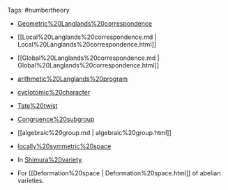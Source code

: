 












Tags: \#numbertheory

-   [Geometric%20Langlands%20correspondence](Geometric%20Langlands%20correspondence)

-   [[Local%20Langlands%20correspondence.md | Local%20Langlands%20correspondence.html]]

-   [[Global%20Langlands%20correspondence.md | Global%20Langlands%20correspondence.html]]

-   [arithmetic%20Langlands%20program](arithmetic%20Langlands%20program)

-   [cyclotomic%20character](cyclotomic%20character)

-   [Tate%20twist](Tate%20twist)

-   [Congruence%20subgroup](Congruence%20subgroup)

-   [[algebraic%20group.md | algebraic%20group.html]]

-   [locally%20symmetric%20space](locally%20symmetric%20space)

-   In [Shimura%20variety](Shimura%20variety).

-   For [[Deformation%20space | Deformation%20space.html]] of abelian varieties.
